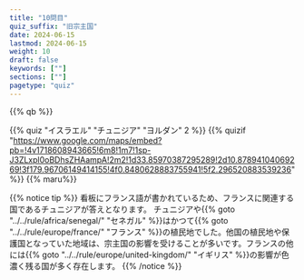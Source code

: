 ```yaml
---
title: "10問目"
quiz_suffix: "旧宗主国"
date: 2024-06-15
lastmod: 2024-06-15
weight: 10
draft: false
keywords: [""]
sections: [""]
pagetype: "quiz"
---
```


{{% qb %}}

{{% quiz "イスラエル" "チュニジア" "ヨルダン" 2 %}}
{{% quizif "https://www.google.com/maps/embed?pb=!4v1718608943665!6m8!1m7!1sp-J3ZLxpl0oBDhsZHAampA!2m2!1d33.85970387295289!2d10.87894104069269!3f179.96706149414155!4f0.8480628883755941!5f2.296520883539236" %}}
{{% maru%}}

<div class="googlemap-if ansarea transparent-area">
{{% notice tip %}}
看板にフランス語が書かれているため、フランスに関連する国であるチュニジアが答えとなります。
チュニジアや{{% goto "../../rule/africa/senegal/" "セネガル" %}}はかつて{{% goto "../../rule/europe/france/" "フランス" %}}の植民地でした。他国の植民地や保護国となっていた地域は、宗主国の影響を受けることが多いです。フランスの他には{{% goto "../../rule/europe/united-kingdom/" "イギリス" %}}の影響が色濃く残る国が多く存在します。
{{% /notice %}}
</div>